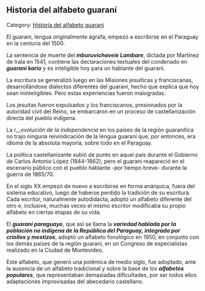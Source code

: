 ## Historia del alfabeto guaraní

Category: [Historia del alfabeto guaraní](http://descubrircorrientes.com.ar/2012/index.php/2276-diccionario-guarani/gramatica-elemental-de-la-lengua-guarani/nociones-elementales-de-fonologia-guarani/primera-regla-ortografica/historia-del-alfabeto-guarani)

El guarani, lengua originalmente ágrafa, empezó a escribirse en el Paraguay en la centuria del 1500.

La sentencia de muerte del _**mburuvichaveíe Lambare**_, dictada por Martínez de Irala en 1541, contiene las declaraciones textuales del condenado en _**guaraní kario**_ y es inteligible hoy para un hablante del guaraní.

La escritura se generalizó luego en las Misiones jesuíticas y franciscanas, desarrollándose dialectos diferentes del guaraní, hecho que explica que hoy sean ininteligibles. Pero estas experiencias fueron malogradas.

Los jesuitas fueron expulsados y los franciscanos, presionados por la autoridad civil del Reino, se embarcaron en un proceso de castellanización directa del pueblo indígena.

La _r__evolución de la independencia_ en los países de la región guaranítica no trajo ninguna reivindicación de la lengua guaraní que, por entonces, era idioma de la absoluta mayoría, sobre todo en el Paraguay.

La política castellanizante subió de punto en aquel país durante el Gobierno de Carlos Antonio López (1844-1862), pero el guarani reapareció en el escenario público con el pueblo hablante -por tiempo breve- durante la guerra de 1865/70.

En el siglo XX empezó de nuevo a escribirse en forma anárquica, fuera del sistema educativo, luego de haberse perdido la tradición de su escritura. Cada escritor, naturalmente autodidacta, adoptó un alfabeto diferente del otro e, inclusive, muchas veces el mismo escritor modificaba su propio alfabeto en ciertas etapas de su vida.

El **_guaraní paraguayo_**, que así se llama la _**variedad hablada por la población no indígena de la República del Paraguay, integrada por criollos y mestizos**_, adoptó un alfabeto fonológico en 1950, en conjunto con los demás países de la región guaraní, en un Congreso de especialistas realizado en la Ciudad de Montevideo.

Este alfabeto, que generó una polémica de medio siglo, fue adoptado, ante la ausencia de un alfabeto tradicional y sobre la base de los _**alfabetos populares**_, que representaban demasiadas dificultades, por ser todos ellos adaptaciones improvisadas del abecedario castellano.